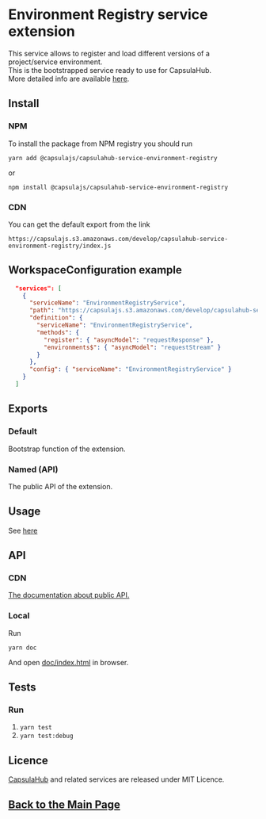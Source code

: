 # Environment Registry service extension

This service allows to register and load different versions of a project/service environment.  
This is the bootstrapped service ready to use for CapsulaHub.  
More detailed info are available [here](https://github.com/capsulajs/environment-registry).

## Install

### NPM

To install the package from NPM registry you should run

    yarn add @capsulajs/capsulahub-service-environment-registry

or

    npm install @capsulajs/capsulahub-service-environment-registry

### CDN

You can get the default export from the link

    https://capsulajs.s3.amazonaws.com/develop/capsulahub-service-environment-registry/index.js

## WorkspaceConfiguration example

```json
  "services": [
    {
      "serviceName": "EnvironmentRegistryService",
      "path": "https://capsulajs.s3.amazonaws.com/develop/capsulahub-service-environment-registry/index.js",
      "definition": {
        "serviceName": "EnvironmentRegistryService",
        "methods": {
          "register": { "asyncModel": "requestResponse" },
          "environments$": { "asyncModel": "requestStream" }
        }
      },
      "config": { "serviceName": "EnvironmentRegistryService" }
    }
  ]
```

## Exports

### Default

Bootstrap function of the extension.

### Named (API)

The public API of the extension.

## Usage

See [here](https://github.com/capsulajs/environment-registry#basic-usage)

## API

### CDN

[The documentation about public API.](https://capsulajs.s3.amazonaws.com/develop/service-environment-registry/doc/index.html)

### Local

Run 

    yarn doc

And open [doc/index.html](./doc/index.html) in browser.

## Tests

### Run

1) `yarn test`
2) `yarn test:debug`

## Licence

[CapsulaHub](https://github.com/capsulajs/capsulahub) and related services are released under MIT Licence.

## [Back to the Main Page](../../README.md)
